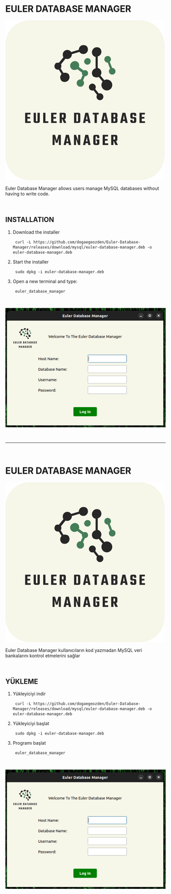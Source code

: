 # EULER DATABASE MANAGER 
![EulerDatabaseManagerLogo](https://raw.githubusercontent.com/dogaegeozden/Euler-Database-Manager/main/logos/euler_database_manager_rounded_corners.png)

Euler Database Manager allows users manage MySQL databases without having to write code.

<br>

## INSTALLATION

1) Download the installer

		curl -L https://github.com/dogaegeozden/Euler-Database-Manager/releases/download/mysql/euler-database-manager.deb -o euler-database-manager.deb	

3) Start the installer 

		sudo dpkg -i euler-database-manager.deb		

4) Open a new terminal and type: 
	
		euler_database_manager

<br>


![AppScreenShot](https://raw.githubusercontent.com/dogaegeozden/Euler-Database-Manager/main/app_screen_shots/app_sc.png)

<br>

---

<br>

# EULER DATABASE MANAGER 
![EulerDatabaseManagerLogo](https://raw.githubusercontent.com/dogaegeozden/Euler-Database-Manager/main/logos/euler_database_manager_rounded_corners.png)

Euler Database Manager kullanıcıların kod yazmadan MySQL veri bankalarını kontrol etmelerini sağlar

<br>

## YÜKLEME

1) Yükleyiciyi indir

		curl -L https://github.com/dogaegeozden/Euler-Database-Manager/releases/download/mysql/euler-database-manager.deb -o euler-database-manager.deb		

3) Yükleyiciyi başlat

		sudo dpkg -i euler-database-manager.deb		

4) Programı başlat
	
		euler_database_manager

<br>


![AppScreenShot](https://raw.githubusercontent.com/dogaegeozden/Euler-Database-Manager/main/app_screen_shots/app_sc.png)
